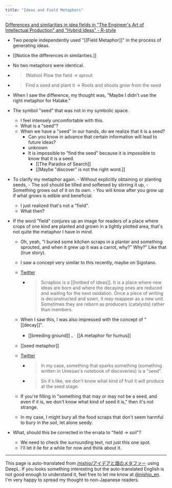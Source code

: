 ```yaml
---
title: "Ideas and Field Metaphors"
---
```


[Differences and similarities in idea fields in "The Engineer's Art of Intellectual Production" and "Hybrid Ideas" - R-style](https://rashita.net/blog/?p=25755&wt=2)
- Two people independently used "[[Field Metaphor]]" in the process of generating ideas.

- [[Notice the differences in similarities.]]
- No two metaphors were identical.
- > (Nishio) Plow the field → sprout
- > Find a seed and plant it → Roots and shoots grow from the seed
- When I saw the difference, my thought was, "Maybe I didn't use the right metaphor for Hatake."
- The symbol "seed" that was not in my symbolic space.
    - I feel intensely uncomfortable with this.
    - What is a "seed"?
    - When we have a "seed" in our hands, do we realize that it is a seed?
        - Can you know in advance that certain information will lead to future ideas?
        - unknown
        - It is impossible to "find the seed" because it is impossible to know that it is a seed.
            - [[The Paradox of Search]]
            - [[Maybe "discover" is not the right word.]]
- To clarify my metaphor again.
        - Without explicitly obtaining or planting seeds,
        - The soil should be tilled and softened by stirring it up,
        - Something grows out of it on its own.
        - You will know after you grow up if what grows is edible and beneficial.
    - I just realized that's not a "field".
    - What then?

- If the word "field" conjures up an image for readers of a place where crops of one kind are planted and grown in a tightly plotted area, that's not quite the metaphor I have in mind.
    - Oh, yeah, "I buried some kitchen scraps in a planter and something sprouted, and when it grew up it was a carrot, why?" Why?" Like that (true story).
    - I saw a concept very similar to this recently, maybe on Sigotano.
    - [Twitter](https://twitter.com/shigotano/status/1042763510223056896)
        - > Scrapbox is a [[hotbed of ideas]]. It is a place where new ideas are born and where the decaying ones are reduced and waiting for the next oxidation. Once a piece of writing is deconstructed and sown, it may reappear as a new unit. Sometimes they are reborn as producers (catalysts) rather than members.
    - When I saw this, I was also impressed with the concept of "[[decay]]".
        - [[breeding ground]] 、 [[A metaphor for humus]]

    - [[seed metaphor]]
    - [Twitter](https://twitter.com/rashita2/status/1047362523379392512)
        - > In my case, something that sparks something (something written in Umesao's notebook of discoveries) is a "seed".
        - >  So it's like, we don't know what kind of fruit it will produce at the seed stage.
    - If you're filling in "something that may or may not be a seed, and even if it is, we don't know what kind of seed it is," then it's not strange.
    - In my case, I might bury all the food scraps that don't seem harmful to bury in the soil, let alone seedy.

- What, should this be corrected in the errata to "field -> soil"?
    - We need to check the surrounding text, not just this one spot.
    - I'll let it lie for a while for now and think about it.

---
This page is auto-translated from [/nishio/アイデアと畑のメタファー](https://scrapbox.io/nishio/アイデアと畑のメタファー) using DeepL. If you looks something interesting but the auto-translated English is not good enough to understand it, feel free to let me know at [@nishio_en](https://twitter.com/nishio_en). I'm very happy to spread my thought to non-Japanese readers.